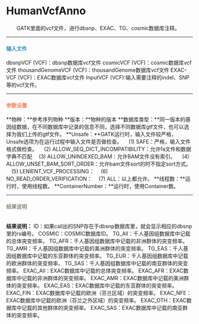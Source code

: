 # HumanVcfAnno
　　GATK里面的vcf文件，进行dbsnp、EXAC、TG、cosmic数据库注释。

***
#### **<i class="fa fa-dot-circle-o" aria-hidden="true" style="color:#3090C7"></i><span style="color:#3090C7"> 输入文件**
dbsnpVCF (VCF)：dbsnp数据库vcf文件
cosmicVCF (VCF)：cosmic数据库vcf文件
thousandGenomeVCF (VCF)：thousandGenome数据库vcf文件
EXAC-VCF (VCF)：EXAC数据库vcf文件
InputVCF (VCF):输入需要注释的indel、SNP等的vcf文件。


***
#### **<i class="fa fa-cog" aria-hidden="true" style="color:#F88158"></i> <span style="color:#F88158">参数设置**

**物种：**参考序列物种
**版本：**物种的版本
**数据库类型：**同一版本的基因组数据，在不同数据库中记录的信息不同，选择不同数据库gtf文件，也可以选择为我们上传的gtf文件。
**Unsafe：**GATK运行时，输入文件较严格，Unsafe选项为在运行过程中输入文件是否做检查。
　(1) SAFE：严格，输入文件格式做检查。
　(2) ALLOW_SEQ_DICT_INCOMPATIBILITY：允许fa文件和数据字典不匹配
　(3) ALLOW_UNINDEXED_BAM：允许BAM文件没有索引。
　(4) ALLOW_UNSET_BAM_SORT_ORDER：允许bam文件sort的时不指定sort方式。
　(5) LENIENT_VCF_PROCESSING：
　(6) NO_READ_ORDER_VERIFICATION：
　(7) ALL：以上都允许。
**线程数：**运行时，使用线程数。
**ContainerNumber：**运行时，使用Container数。

***
#### **<i class="fa fa-file-text" aria-hidden="true" style="color:#848b79"></i><span style="color:#848b79"> 结果说明**

<div style="text-align:center">
<img data-src="1.png" width="800px"  ></img>
</div>

**结果说明：**
ID：如果call出的SNP存在于dbsnp数据库里，就会显示相应的dbsnp里的rs编号。
COSMIC：COSMIC数据库ID。
TG_All：千人基因组数据库中记载的总体突变频率。
TG_AFR：千人基因组数据库中记载的非洲群体的突变频率。
TG_AMR：千人基因组数据库中记载的美洲群体的突变频率。
TG_EAS：千人基因组数据库中记载的东亚群体的突变频率。
TG_EUR：千人基因组数据库中记载的欧洲群体的突变频率。
TG_SAS：千人基因组数据库中记载的南亚群体的突变频率。
EXAC_All：EXAC数据库中记载的总体突变频率。
EXAC_AFR：EXAC数据库中记载的非洲群体的突变频率。
EXAC_AMR：EXAC数据库中记载的美洲群体的突变频率。
EXAC_EAS：EXAC数据库中记载的东亚群体的突变频率。
EXAC_FIN：EXAC数据库中记载的欧洲（芬兰区域）的突变频率。
EXAC_NFE：EXAC数据库中记载的欧洲（芬兰之外区域）的突变频率。
EXAC_OTH：EXAC数据库中记载的其他群体的突变频率。
EXAC_SAS：EXAC数据库中记载的南亚群体的突变频率。

